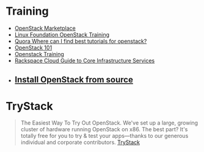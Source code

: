 # Training

- [OpenStack Marketplace](http://www.openstack.org/marketplace/training)
- [Linux Foundation OpenStack Training](https://training.linuxfoundation.org/linux-courses/system-administration-training/openstack-administration-fundamentals)
- [Quora Where can I find best tutorials for openstack?](https://www.quora.com/Where-can-I-find-best-tutorials-for-openstack)
- [OpenStack 101](https://youtu.be/qUVEkKG7HTM)
- [Openstack Training](https://wiki.openstack.org/wiki/Documentation/training-labs)
- [Rackspace Cloud Guide to Core Infrastructure Services](https://developer.rackspace.com/docs/user-guides/infrastructure/)
- [Install OpenStack from source](https://developer.rackspace.com/blog/install-openstack-from-source/)
  - 

# TryStack

> The Easiest Way To Try Out OpenStack. We've set up a large, growing cluster of hardware running OpenStack on x86. The best part? It's totally free for you to try & test your apps—thanks to our generous individual and corporate contributors. [TryStack](http://trystack.org/)